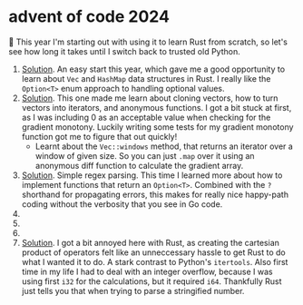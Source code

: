 # advent of code 2024

🎄 This year I'm starting out with using it to learn Rust from scratch, so let's see how long it takes until I switch back to trusted old Python.

1. [Solution](https://github.com/alex-schaaf/adventofcode2024/blob/main/day01/src/main.rs). An easy start this year, which gave me a good opportunity to learn about `Vec` and `HashMap` data structures in Rust. I really like the `Option<T>` enum approach to handling optional values.
2. [Solution](https://github.com/alex-schaaf/adventofcode2024/blob/main/day02/src/main.rs). This one made me learn about cloning vectors, how to turn vectors into iterators, and anonymous functions. I got a bit stuck at first, as I was including 0 as an acceptable value when checking for the gradient monotony. Luckily writing some tests for my gradient monotony function got me to figure that out quickly!
    - Learnt about the `Vec::windows` method, that returns an iterator over a window of given size. So you can just `.map` over it using an anonymous diff function to calculate the gradient array.
3. [Solution](https://github.com/alex-schaaf/adventofcode2024/blob/main/day03/src/main.rs). Simple regex parsing. This time I learned more about how to implement functions that return an `Option<T>`. Combined with the `?` shorthand for propagating errors, this makes for really nice happy-path coding without the verbosity that you see in Go code.
4.
5.
6.
7. [Solution](https://github.com/alex-schaaf/adventofcode2024/blob/main/day07/src/main.rs). I got a bit annoyed here with Rust, as creating the cartesian product of operators felt like an unneccessary hassle to get Rust to do what I wanted it to do. A stark contrast to Python's `itertools`. Also first time in my life I had to deal with an integer overflow, because I was using first `i32` for the calculations, but it required `i64`. Thankfully Rust just tells you that when trying to parse a stringified number.